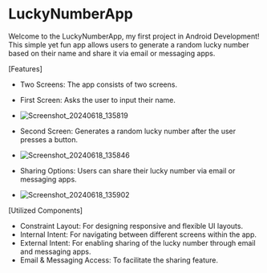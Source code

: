﻿# LuckyNumberApp

Welcome to the LuckyNumberApp, my first project in Android Development! This simple yet fun app allows users to generate a random lucky number based on their name and share it via email or messaging apps.

[Features]
-  Two Screens: The app consists of two screens.
  -  First Screen: Asks the user to input their name.
  -  ![Screenshot_20240618_135819](https://github.com/MYSTIC-HUNTER/LuckyNumberApp/assets/83359331/56b9ab6b-2a62-4c07-96f6-82f78a6b9f6d)

  -  Second Screen: Generates a random lucky number after the user presses a button.
  -  ![Screenshot_20240618_135846](https://github.com/MYSTIC-HUNTER/LuckyNumberApp/assets/83359331/03a0e816-72f6-4948-a205-19812ed02778)


-  Sharing Options: Users can share their lucky number via email or messaging apps.
-  ![Screenshot_20240618_135902](https://github.com/MYSTIC-HUNTER/LuckyNumberApp/assets/83359331/23b91a84-0a7a-4618-9d95-10745129fc1c)


[Utilized Components]
-  Constraint Layout: For designing responsive and flexible UI layouts.
-  Internal Intent: For navigating between different screens within the app.
-  External Intent: For enabling sharing of the lucky number through email and messaging apps.
-  Email & Messaging Access: To facilitate the sharing feature.

